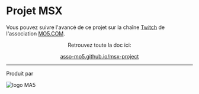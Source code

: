 # Projet MSX

Vous pouvez suivre l'avancé de ce projet sur la chaîne [Twitch](https://twitch.tv/mo5assoretro) de l'association [MO5.COM](https://mo5.com).

<center>

Retrouvez toute la doc ici:

[asso-mo5.github.io/msx-project](https://asso-mo5.github.io/msx-project/)

</center>

---

Produit par

![logo MA5](https://asso-mo5.github.io/msx-project/assets/logo_mo5.png)
